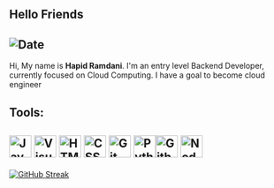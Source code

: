## Hello Friends



![Date](https://github.com/hpdrr/hpdrr/assets/67416357/352bc934-abc7-4b12-b9c2-4f02b343136e)
---
Hi, My name is **Hapid Ramdani**. I'm an entry level Backend Developer, currently focused on Cloud Computing. I have a goal to become cloud engineer

**Tools:**
---
<img src="https://upload.wikimedia.org/wikipedia/commons/thumb/9/99/Unofficial_JavaScript_logo_2.svg/256px-Unofficial_JavaScript_logo_2.svg.png" alt="JavaScript" height="40">  <img src="https://upload.wikimedia.org/wikipedia/commons/thumb/9/9a/Visual_Studio_Code_1.35_icon.svg/256px-Visual_Studio_Code_1.35_icon.svg.png" alt="Visual Studio Code" height="40"> <img src="https://upload.wikimedia.org/wikipedia/commons/thumb/6/61/HTML5_logo_and_wordmark.svg/256px-HTML5_logo_and_wordmark.svg.png" alt="HTML" height="40"> <img src="https://upload.wikimedia.org/wikipedia/commons/thumb/d/d5/CSS3_logo_and_wordmark.svg/64px-CSS3_logo_and_wordmark.svg.png" alt="CSS" height="40"> <img src="https://upload.wikimedia.org/wikipedia/commons/thumb/3/3f/Git_icon.svg/64px-Git_icon.svg.png" alt="Git" height="40"> <img src="https://upload.wikimedia.org/wikipedia/commons/thumb/c/c3/Python-logo-notext.svg/64px-Python-logo-notext.svg.png" alt="Python" height="40"><img src="https://upload.wikimedia.org/wikipedia/commons/thumb/9/91/Octicons-mark-github.svg/64px-Octicons-mark-github.svg.png" alt="Github" height="40">           <img src="https://upload.wikimedia.org/wikipedia/commons/7/7e/Node.js_logo_2015.svg" alt="NodeJs" height="40">
---

<!--![](https://komarev.com/ghpvc/?username=hpdrr&color=112240)-->

[![GitHub Streak](http://github-readme-streak-stats.herokuapp.com?user=hpdrr&theme=ads-juicy-fresh&hide_border=true&background=112240&fire=F97316&ring=F97316&currStreakNum=5EEAD4&sideNums=5EEAD4&sideLabels=CCD6F6&dates=8892B0)](https://git.io/streak-stats)



